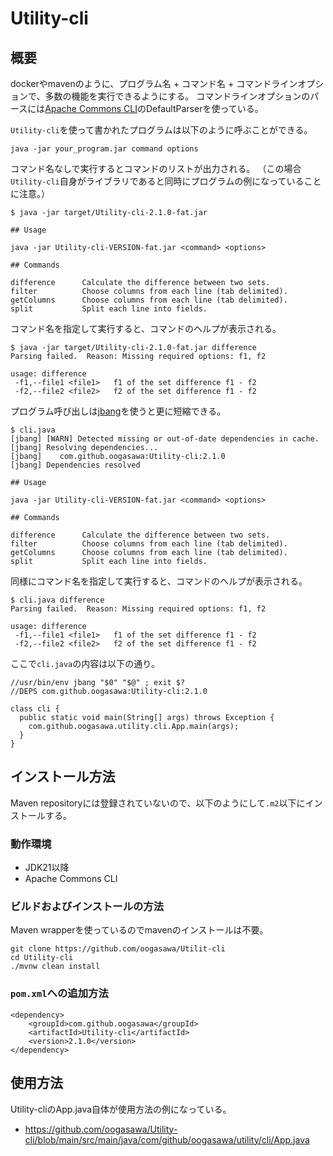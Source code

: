 # Utility-cli


## 概要

dockerやmavenのように、プログラム名 + コマンド名 + コマンドラインオプションで、多数の機能を実行できるようにする。
コマンドラインオプションのパースには[Apache Commons CLI](https://commons.apache.org/proper/commons-cli/index.html)のDefaultParserを使っている。


`Utility-cli`を使って書かれたプログラムは以下のように呼ぶことができる。

```
java -jar your_program.jar command options
```

コマンド名なしで実行するとコマンドのリストが出力される。
（この場合`Utility-cli`自身がライブラリであると同時にプログラムの例になっていることに注意。）

```
$ java -jar target/Utility-cli-2.1.0-fat.jar 

## Usage

java -jar Utility-cli-VERSION-fat.jar <command> <options>

## Commands

difference      Calculate the difference between two sets.
filter          Choose columns from each line (tab delimited).
getColumns      Choose columns from each line (tab delimited).
split           Split each line into fields.
```

コマンド名を指定して実行すると、コマンドのヘルプが表示される。

```
$ java -jar target/Utility-cli-2.1.0-fat.jar difference
Parsing failed.  Reason: Missing required options: f1, f2

usage: difference
 -f1,--file1 <file1>   f1 of the set difference f1 - f2
 -f2,--file2 <file2>   f2 of the set difference f1 - f2

```

プログラム呼び出しは[jbang](https://www.jbang.dev/)を使うと更に短縮できる。

```
$ cli.java 
[jbang] [WARN] Detected missing or out-of-date dependencies in cache.
[jbang] Resolving dependencies...
[jbang]    com.github.oogasawa:Utility-cli:2.1.0
[jbang] Dependencies resolved

## Usage

java -jar Utility-cli-VERSION-fat.jar <command> <options>

## Commands

difference      Calculate the difference between two sets.
filter          Choose columns from each line (tab delimited).
getColumns      Choose columns from each line (tab delimited).
split           Split each line into fields.
```

同様にコマンド名を指定して実行すると、コマンドのヘルプが表示される。

```
$ cli.java difference
Parsing failed.  Reason: Missing required options: f1, f2

usage: difference
 -f1,--file1 <file1>   f1 of the set difference f1 - f2
 -f2,--file2 <file2>   f2 of the set difference f1 - f2
```


ここで`cli.java`の内容は以下の通り。

```
//usr/bin/env jbang "$0" "$@" ; exit $?
//DEPS com.github.oogasawa:Utility-cli:2.1.0

class cli {
  public static void main(String[] args) throws Exception {
    com.github.oogasawa.utility.cli.App.main(args);
  }
}
```


## インストール方法

Maven repositoryには登録されていないので、以下のようにして`.m2`以下にインストールする。

### 動作環境

- JDK21以降
- Apache Commons CLI

### ビルドおよびインストールの方法

Maven wrapperを使っているのでmavenのインストールは不要。

```
git clone https://github.com/oogasawa/Utilit-cli
cd Utility-cli
./mvnw clean install
```

### `pom.xml`への追加方法

```
<dependency>
    <groupId>com.github.oogasawa</groupId>
    <artifactId>Utility-cli</artifactId>
    <version>2.1.0</version>
</dependency>
```

## 使用方法

Utility-cliのApp.java自体が使用方法の例になっている。

- https://github.com/oogasawa/Utility-cli/blob/main/src/main/java/com/github/oogasawa/utility/cli/App.java

